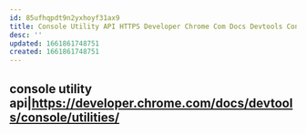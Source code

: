 ```yaml
---
id: 85ufhqpdt9n2yxhoyf31ax9
title: Console Utility API HTTPS Developer Chrome Com Docs Devtools Console Utilities
desc: ''
updated: 1661861748751
created: 1661861748751
---
```

## console utility api|<https://developer.chrome.com/docs/devtools/console/utilities/>

